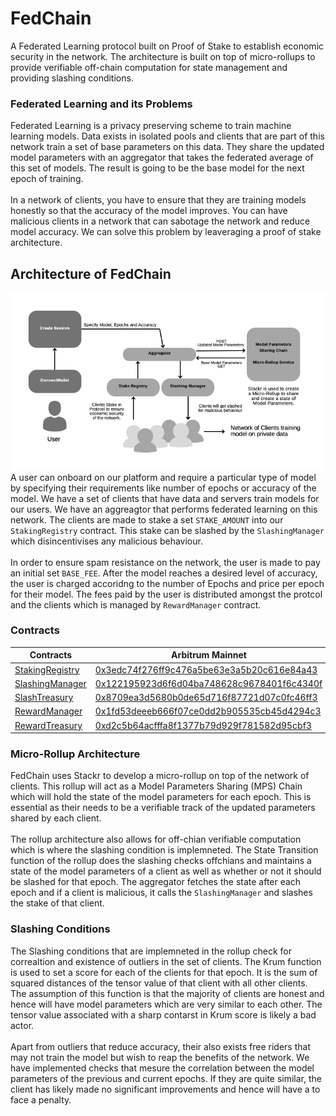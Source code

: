 # FedChain

A Federated Learning protocol built on Proof of Stake to establish economic security in the network. The architecture
is built on top of micro-rollups to provide verifiable off-chain computation for state management and providing slashing
conditions.

### Federated Learning and its Problems

Federated Learning is a privacy preserving scheme to train machine learning models. Data exists in isolated pools and clients
that are part of this network train a set of base parameters on this data. They share the updated model parameters with an
aggregator that takes the federated average of this set of models. The result is going to be the base model for the next 
epoch of training.
<br><br>
In a network of clients, you have to ensure that they are training models honestly so that the accuracy of the model improves.
You can have malicious clients in a network that can sabotage the network and reduce model accuracy. We can solve this problem
by leaveraging a proof of stake architecture. 

## Architecture of FedChain

<img src="assets/architecture.png"></img>
<br>
A user can onboard on our platform and require a particular type of model by specifying their requirements like number of 
epochs or accuracy of the model. We have a set of clients that have data and servers train models for our users. We have 
an aggreagtor that performs federated learning on this network. The clients are made to stake a set `STAKE_AMOUNT` into 
our `StakingRegistry` contract. This stake can be slashed by the `SlashingManager` which disincentivises any malicious 
behaviour. 
<br><br>
In order to ensure spam resistance on the network, the user is made to pay an initial set `BASE_FEE`. After the model reaches
a desired level of accuracy, the user is charged accoridng to the number of Epochs and price per epoch for their model. The
fees paid by the user is distributed amongst the protcol and the clients which is managed by `RewardManager` contract.

### Contracts

| Contracts | Arbitrum Mainnet | Scroll Sepolia | Linea Testnet | zkEVM Testnet |
|-----------|------------------|----------------|---------------|---------------|
| [StakingRegistry](https://github.com/BlocSoc-iitr/FedChain/blob/main/staking_contracts/src/StakingRegistry.sol) | [0x3edc74f276ff9c476a5be63e3a5b20c616e84a43](https://arbiscan.io/address/0x3edc74f276ff9c476a5be63e3a5b20c616e84a43#code) | [0x46de9190a00a27c1a8f7cf760cb3ad8625e48556](https://sepolia-blockscout.scroll.io/address/0x46de9190a00A27c1a8F7Cf760cb3Ad8625E48556/contracts#address-tabs) | [0x8aafabc0711cd5508f1b775e78bb40cd6296cfe5](https://explorer.goerli.linea.build/address/0x8AaFabC0711Cd5508f1B775e78BB40cd6296cFe5/contracts#address-tabs) | [0x7bb3af97694802b4665cf74079376d2167bf03d5](https://testnet-zkevm.polygonscan.com/address/0x7bb3af97694802b4665cf74079376d2167bf03d5)
| [SlashingManager](https://github.com/BlocSoc-iitr/FedChain/blob/main/staking_contracts/src/SlashingManager.sol) | [0x122195923d6f6d04ba748628c9678401f6c4340f](https://arbiscan.io/address/0x122195923d6f6d04ba748628c9678401f6c4340f#code) | [0xfdf49cead5fb56a740964751e474ecd730dce40f](https://sepolia-blockscout.scroll.io/address/0xfdf49cead5fb56a740964751e474ecd730dce40f/contracts#address-tabs) | [0xd043f19c25a83903788c95ce39a8be0064896a4e](https://explorer.goerli.linea.build/address/0xd043f19c25a83903788c95ce39a8be0064896a4e/contracts#address-tabs) | [0xe6dd79c6d7c1b959e6dd87838ed8ca571c632172](https://testnet-zkevm.polygonscan.com/address/0xe6dd79c6d7c1b959e6dd87838ed8ca571c632172)
| [SlashTreasury](https://github.com/BlocSoc-iitr/FedChain/blob/main/staking_contracts/src/SlashTreasury.sol) | [0x8709ea3d5680b0de65d716f87721d07c0fc46ff3](https://arbiscan.io/address/0x8709ea3d5680b0de65d716f87721d07c0fc46ff3#code) | [0x88764ee0ad40004621194f27b9d6d77ce090ad0c](https://sepolia-blockscout.scroll.io/address/0x88764ee0ad40004621194f27b9d6d77ce090ad0c/contracts#address-tabs) | [0x7bb3af97694802b4665cf74079376d2167bf03d5](https://explorer.goerli.linea.build/address/0x7bb3af97694802b4665cf74079376d2167bf03d5/contracts#address-tabs) | [0xd043f19c25a83903788c95ce39a8be0064896a4e](https://testnet-zkevm.polygonscan.com/address/0xd043f19c25a83903788c95ce39a8be0064896a4e)
| [RewardManager](https://github.com/BlocSoc-iitr/FedChain/blob/main/staking_contracts/src/RewardManager.sol) | [0x1fd53deeeb666f07ce0dd2b905535cb45d4294c3](https://arbiscan.io/address/0x1fd53deeeb666f07ce0dd2b905535cb45d4294c3#code) | [0x8aafabc0711cd5508f1b775e78bb40cd6296cfe5](https://sepolia-blockscout.scroll.io/address/0x8aafabc0711cd5508f1b775e78bb40cd6296cfe5/contracts#address-tabs) | [0x79bd4b4c662810f049171fdeb3563826b12df65b](https://explorer.goerli.linea.build/address/0x79bd4b4c662810f049171fdeb3563826b12df65b/contracts#address-tabs) | [0x7d1bb6b83edcb9378d3c4647e218bcb1dea19cce](https://testnet-zkevm.polygonscan.com/address/0x7d1bb6b83edcb9378d3c4647e218bcb1dea19cce)
| [RewardTreasury](https://github.com/BlocSoc-iitr/FedChain/blob/main/staking_contracts/src/RewardTreasury.sol) | [0xd2c5b64acfffa8f1377b79d929f781582d95cbf3](https://arbiscan.io/address/0xd2c5b64acfffa8f1377b79d929f781582d95cbf3#code) | [0x7bb3af97694802b4665cf74079376d2167bf03d5](https://sepolia-blockscout.scroll.io/address/0x7bb3af97694802b4665cf74079376d2167bf03d5/contracts#address-tabs) | [0x7d1bb6b83edcb9378d3c4647e218bcb1dea19cce ](https://explorer.goerli.linea.build/address/0x7d1bb6b83edcb9378d3c4647e218bcb1dea19cce/contracts#address-tabs) | [0x79bd4b4c662810f049171fdeb3563826b12df65b](https://testnet-zkevm.polygonscan.com/address/0x79bd4b4c662810f049171fdeb3563826b12df65b)

### Micro-Rollup Architecture

FedChain uses Stackr to develop a micro-rollup on top of the network of clients. This rollup will act as a Model Parameters
Sharing (MPS) Chain which will hold the state of the model parameters for each epoch. This is essential as their needs to be
a verifiable track of the updated parameters shared by each client.
<br><br>
The rollup architecture also allows for off-chian verifiable computation which is where the slashing condition is implemneted.
The State Transition function of the rollup does the slashing checks offchians and maintains a state of the model parameters of
a client as well as whether or not it should be slashed for that epoch. The aggregator fetches the state after each epoch and
if a client is malicious, it calls the `SlashingManager` and slashes the stake of that client.

### Slashing Conditions

The Slashing conditions that are implemneted in the rollup check for correaltion and existence of outliers in the set of clients.
The Krum function is used to set a score for each of the clients for that epoch. It is the sum of squared distances of the
tensor value of that client with all other clients. The assumption of this function is that the majority of clients are honest
and hence will have model parameters which are very similar to each other. The tensor value associated with a sharp contarst 
in Krum score is likely a bad actor. 
<br><br>
Apart from outliers that reduce accuracy, their also exists free riders that may not train the model but wish to reap the benefits
of the network. We have implemented checks that mesure the correlation between the model parameters of the previous and current 
epochs. If they are quite similar, the client has likely made no significant improvements and hence will have a to face a penalty.
